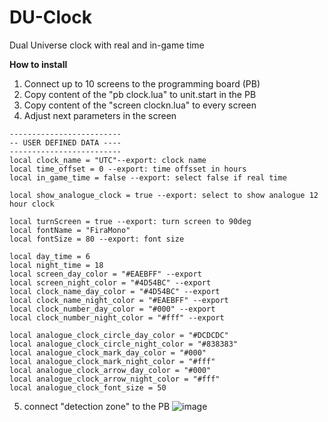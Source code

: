 # DU-Clock
Dual Universe clock with real and in-game time

**How to install**
1. Connect up to 10 screens to the programming board (PB)
2. Copy content of the "pb clock.lua" to unit.start in the PB
3. Copy content of the "screen clockn.lua" to every screen
4. Adjust next parameters in the screen
```
-------------------------
-- USER DEFINED DATA ----
-------------------------
local clock_name = "UTC"--export: clock name
local time_offset = 0 --export: time offsset in hours
local in_game_time = false --export: select false if real time

local show_analogue_clock = true --export: select to show analogue 12 hour clock

local turnScreen = true --export: turn screen to 90deg
local fontName = "FiraMono"
local fontSize = 80 --export: font size

local day_time = 6
local night_time = 18
local screen_day_color = "#EAEBFF" --export
local screen_night_color = "#4D54BC" --export
local clock_name_day_color = "#4D54BC" --export
local clock_name_night_color = "#EAEBFF" --export
local clock_number_day_color = "#000" --export
local clock_number_night_color = "#fff" --export

local analogue_clock_circle_day_color = "#DCDCDC"
local analogue_clock_circle_night_color = "#838383"
local analogue_clock_mark_day_color = "#000"
local analogue_clock_mark_night_color = "#fff"
local analogue_clock_arrow_day_color = "#000"
local analogue_clock_arrow_night_color = "#fff"
local analogue_clock_font_size = 50
```
5. connect "detection zone" to the PB
![image](https://user-images.githubusercontent.com/26741332/166213655-f7bd5106-3c06-4407-bad6-93bf36bbd159.png)


